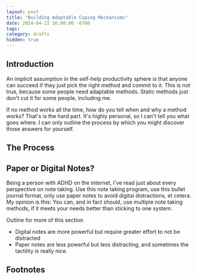 ```yaml
---
layout: post
title: "Building Adaptable Coping Mechanisms"
date: 2024-04-22 16:00:00 -0700
tags: 
category: drafts
hidden: true
--- 
```

<!-- Insert link to previous coping mechanism post, and don't forget to do the
dynamic site.url generation thing with liquid -->

## Introduction
An implicit assumption in the self-help productivity sphere is that
anyone can succeed if they just pick the right method and commit to it. 
This is not true, because some people need adaptable methods. 
Static methods just don't cut it for some people, including me.

If no method works all the time, how do you tell when and why a method works? 
That's is the hard part. 
It's highly personal, so I can't tell you what goes where. I can only outline the
process by which you might discover those answers for yourself. 

## The Process

## Paper or Digital Notes?
Being a person with ADHD on the internet, I've read just about every perspective
on note taking. Use this note taking program, use this bullet journal format, 
only use paper notes to avoid digital distractions, et cetera.
My opinion is this: You can, and in fact should, use multiple note taking
methods, if it meets your needs better than sticking to one system. 

Outline for more of this section
- Digital notes are more powerful but require greater effort to not be distracted
- Paper notes are less powerful but less distracting, and sometimes the tactility is really nice. 

## Footnotes

